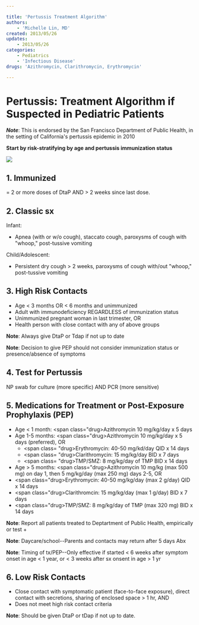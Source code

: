 ```yaml
---

title: 'Pertussis Treatment Algorithm'
authors:
    - 'Michelle Lin, MD'
created: 2013/05/26
updates:
    - 2013/05/26
categories:
    - Pediatrics
    - 'Infectious Disease'
drugs: 'Azithromycin, Clarithromycin, Erythromycin'

---
```



# Pertussis: Treatment Algorithm if Suspected in Pediatric Patients

***Note***: This is endorsed by the San Francisco Department of Public Health, in the setting of California's pertussis epidemic in 2010

**Start by risk-stratifying by age and pertussis immunization status**

![](https://d2p53dh3qxfm0x.cloudfront.net/uploads/img/1jx/5/m/70d024ca-ca20-5780-a51e-8ac07274ee71/640.png)

## 1. Immunized

= 2 or more doses of DtaP AND &gt; 2 weeks since last dose.

## 2. Classic sx

Infant:

-   Apnea (with or w/o cough), staccato cough, paroxysms of cough with "whoop," post-tussive vomiting

Child/Adolescent:

-   Persistent dry cough &gt; 2 weeks, paroxysms of cough with/out "whoop," post-tussive vomiting

## 3. High Risk Contacts

-   Age &lt; 3 months OR &lt; 6 months and unimmunized
-   Adult with immunodeficiency REGARDLESS of immunization status
-   Unimmunized pregnant woman in last trimester, OR
-   Health person with close contact with any of above groups

**Note**: Always give DtaP or Tdap if not up to date

**Note**: Decision to give PEP should not consider immunization status or presence/absence of symptoms

## 4. Test for Pertussis

NP swab for culture (more specific) AND PCR (more sensitive)

## 5. Medications for Treatment or Post-Exposure Prophylaxis (PEP)

-   Age &lt; 1 month: <span class="drug>Azithromycin</span> 10 mg/kg/day x 5 days
-   Age 1-5 months: <span class="drug>Azithromycin</span> 10 mg/kg/day x 5 days (preferred), OR
    -   <span class=
  "drug>Erythromycin</span>: 40-50 mg/kd/day QID x 14 days
    -   <span class=
  "drug>Clarithromycin</span>: 15 mg/kg/day BID x 7 days
    -   <span class=
  "drug>TMP/SMZ</span>: 8 mg/kg/day of TMP BID x 14 days
-   Age &gt; 5 months: <span class="drug>Azithromycin</span> 10 mg/kg (max 500 mg) on day 1, then 5 mg/kg/day (max 250 mg) days 2-5, OR
-   <span class="drug>Erythromycin</span>: 40-50 mg/kg/day (max 2 g/day) QID x 14 days
-   <span class="drug>Clarithromcin</span>: 15 mg/kg/day (max 1 g/day) BID x 7 days
-   <span class="drug>TMP</span>/SMZ: 8 mg/kg/day of TMP (max 320 mg) BID x 14 days

**Note**: Report all patients treated to Deptartment of Public Health, empirically or test +

**Note**: Daycare/school--Parents and contacts may return after 5 days Abx

**Note**: Timing of tx/PEP--Only effective if started &lt; 6 weeks after symptom onset in age &lt; 1 year, or &lt; 3 weeks after sx onsent in age &gt; 1 yr

## 6. Low Risk Contacts

-   Close contact with symptomatic patient (face-to-face exposure), direct contact with secretions, sharing of enclosed space &gt; 1 hr, AND
-   Does not meet high risk contact criteria

**Note**: Should be given DtaP or tDap if not up to date.
